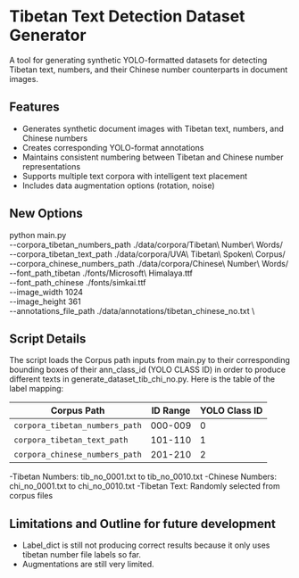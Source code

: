 # Tibetan Text Detection Dataset Generator

A tool for generating synthetic YOLO-formatted datasets for detecting Tibetan text, numbers, and their Chinese number counterparts in document images.

## Features
- Generates synthetic document images with Tibetan text, numbers, and Chinese numbers
- Creates corresponding YOLO-format annotations
- Maintains consistent numbering between Tibetan and Chinese number representations
- Supports multiple text corpora with intelligent text placement
- Includes data augmentation options (rotation, noise)

## New Options
python main.py \
  --corpora_tibetan_numbers_path ./data/corpora/Tibetan\ Number\ Words/ \
  --corpora_tibetan_text_path ./data/corpora/UVA\ Tibetan\ Spoken\ Corpus/ \
  --corpora_chinese_numbers_path ./data/corpora/Chinese\ Number\ Words/ 
  --font_path_tibetan ./fonts/Microsoft\ Himalaya.ttf \
  --font_path_chinese ./fonts/simkai.ttf \
  --image_width 1024 \
  --image_height 361 \
  --annotations_file_path ./data/annotations/tibetan_chinese_no.txt \

## Script Details
The script loads the Corpus path inputs from main.py to their corresponding bounding boxes of their ann_class_id (YOLO CLASS ID) in order to produce different texts in generate_dataset_tib_chi_no.py. 
Here is the table of the label mapping: 

| Corpus Path                     | ID Range | YOLO Class ID |
|---------------------------------|----------|---------------|
| `corpora_tibetan_numbers_path`  | 000-009  | 0             |
| `corpora_tibetan_text_path`     | 101-110  | 1             |
| `corpora_chinese_numbers_path`  | 201-210  | 2             |

-Tibetan Numbers: tib_no_0001.txt to tib_no_0010.txt
-Chinese Numbers: chi_no_0001.txt to chi_no_0010.txt
-Tibetan Text: Randomly selected from corpus files


## Limitations and Outline for future development
- Label_dict is still not producing correct results because it only uses tibetan number file labels so far. 
- Augmentations are still very limited.
